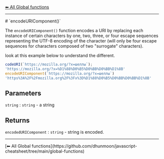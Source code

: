 [⬅ All Global functions](https://github.com/dhunmoon/javascript-cheatsheet/tree/main/global-functions)
<hr>
# `encodeURIComponent()`

The `encodeURIComponent()` function encodes a URI by replacing each instance of certain characters by one, two, three, or four escape sequences representing the UTF-8 encoding of the character (will only be four escape sequences for characters composed of two "surrogate" characters).

look at this example below to understand the different.
```javascript
codeURI(`https://mozilla.org/?x=шеллы`);
'https://mozilla.org/?x=%D1%88%D0%B5%D0%BB%D0%BB%D1%8B'
encodeURIComponent(`https://mozilla.org/?x=шеллы`)
'https%3A%2F%2Fmozilla.org%2F%3Fx%3D%D1%88%D0%B5%D0%BB%D0%BB%D1%8B'
```

## Parameters
`string` : `string` - a string 

## Returns
`encodedURIComponent` : `string` - string is encoded.

<hr>
[⬅ All Global functions](https://github.com/dhunmoon/javascript-cheatsheet/tree/main/global-functions)